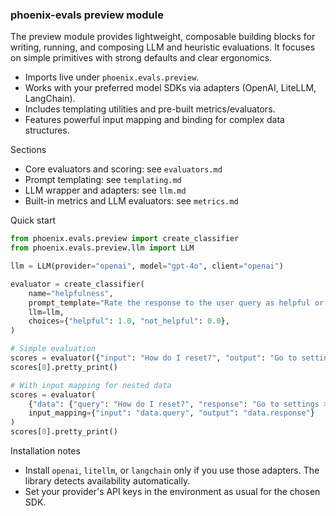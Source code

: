 ### phoenix-evals preview module

The preview module provides lightweight, composable building blocks for writing, running, and composing LLM and heuristic evaluations. It focuses on simple primitives with strong defaults and clear ergonomics.

- Imports live under `phoenix.evals.preview`.
- Works with your preferred model SDKs via adapters (OpenAI, LiteLLM, LangChain).
- Includes templating utilities and pre-built metrics/evaluators.
- Features powerful input mapping and binding for complex data structures.

Sections
- Core evaluators and scoring: see `evaluators.md`
- Prompt templating: see `templating.md`
- LLM wrapper and adapters: see `llm.md`
- Built-in metrics and LLM evaluators: see `metrics.md`

Quick start
```python
from phoenix.evals.preview import create_classifier
from phoenix.evals.preview.llm import LLM

llm = LLM(provider="openai", model="gpt-4o", client="openai")

evaluator = create_classifier(
    name="helpfulness",
    prompt_template="Rate the response to the user query as helpful or not:\n\nQuery: {input}\nResponse: {output}",
    llm=llm,
    choices={"helpful": 1.0, "not_helpful": 0.0},
)

# Simple evaluation
scores = evaluator({"input": "How do I reset?", "output": "Go to settings > reset."})
scores[0].pretty_print()

# With input mapping for nested data
scores = evaluator(
    {"data": {"query": "How do I reset?", "response": "Go to settings > reset."}},
    input_mapping={"input": "data.query", "output": "data.response"}
)
scores[0].pretty_print()
```

Installation notes
- Install `openai`, `litellm`, or `langchain` only if you use those adapters. The library detects availability automatically.
- Set your provider's API keys in the environment as usual for the chosen SDK.

